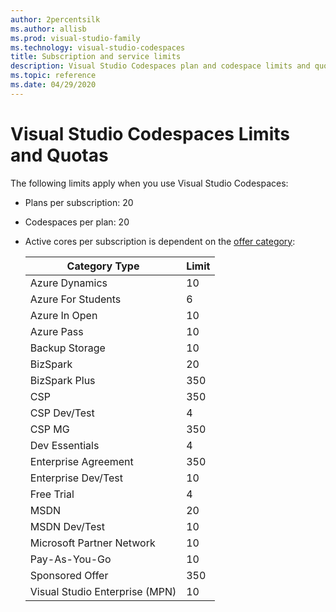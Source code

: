 ```yaml
---
author: 2percentsilk
ms.author: allisb
ms.prod: visual-studio-family
ms.technology: visual-studio-codespaces
title: Subscription and service limits
description: Visual Studio Codespaces plan and codespace limits and quotas.
ms.topic: reference
ms.date: 04/29/2020
---
```


# Visual Studio Codespaces Limits and Quotas

The following limits apply when you use Visual Studio Codespaces:

- Plans per subscription: 20
- Codespaces per plan: 20
- Active cores per subscription is dependent on the [offer category](https://azure.microsoft.com/support/legal/offer-details/):

    | Category Type | Limit |
    |----|-----|
    | Azure Dynamics | 10 |
    | Azure For Students | 6 |
    | Azure In Open | 10 |
    | Azure Pass | 10 |
    | Backup Storage | 10 |
    | BizSpark | 20 |
    | BizSpark Plus | 350 |
    | CSP | 350 |
    | CSP Dev/Test | 4 |
    | CSP MG | 350 |
    | Dev Essentials | 4 |
    | Enterprise Agreement | 350 |
    | Enterprise Dev/Test | 10 |
    | Free Trial | 4 |
    | MSDN | 20 |
    | MSDN Dev/Test | 10 |
    | Microsoft Partner Network | 10 |
    | Pay-As-You-Go | 10 |
    | Sponsored Offer | 350 |
    | Visual Studio Enterprise (MPN) | 10 |
